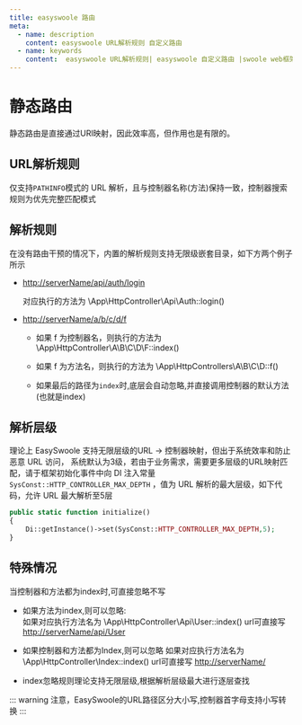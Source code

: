 ```yaml
---
title: easyswoole 路由
meta:
  - name: description
    content: easyswoole URL解析规则 自定义路由
  - name: keywords
    content:  easyswoole URL解析规则| easyswoole 自定义路由 |swoole web框架
---
```


# 静态路由
静态路由是直接通过URl映射，因此效率高，但作用也是有限的。

## URL解析规则
仅支持`PATHINFO`模式的 URL 解析，且与控制器名称(方法)保持一致，控制器搜索规则为优先完整匹配模式

## 解析规则

在没有路由干预的情况下，内置的解析规则支持无限级嵌套目录，如下方两个例子所示

- <http://serverName/api/auth/login>

    对应执行的方法为 \App\HttpController\Api\Auth::login()

- <http://serverName/a/b/c/d/f>

    - 如果 f 为控制器名，则执行的方法为 \App\HttpController\A\B\C\D\F::index()

    - 如果 f 为方法名，则执行的方法为 \App\HttpControllers\A\B\C\D::f()

    - 如果最后的路径为`index`时,底层会自动忽略,并直接调用控制器的默认方法(也就是index)

## 解析层级

理论上 EasySwoole 支持无限层级的URL -> 控制器映射，但出于系统效率和防止恶意 URL 访问， 系统默认为3级，若由于业务需求，需要更多层级的URL映射匹配，请于框架初始化事件中向 DI 注入常量`SysConst::HTTP_CONTROLLER_MAX_DEPTH` ，值为 URL 解析的最大层级，如下代码，允许 URL 最大解析至5层

```php
public static function initialize()
{
	Di::getInstance()->set(SysConst::HTTP_CONTROLLER_MAX_DEPTH,5);
}
```

## 特殊情况
当控制器和方法都为index时,可直接忽略不写

- 如果方法为index,则可以忽略:  
    如果对应执行方法名为 \App\HttpController\Api\User::index()
    url可直接写 <http://serverName/api/User>  

- 如果控制器和方法都为Index,则可以忽略
    如果对应执行方法名为 \App\HttpController\Index::index()
    url可直接写 <http://serverName/>   

- index忽略规则理论支持无限层级,根据解析层级最大进行逐层查找

::: warning 
 注意，EasySwoole的URL路径区分大小写,控制器首字母支持小写转换
:::
